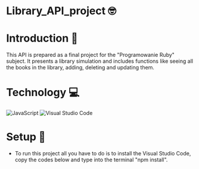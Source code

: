 # Library_API_project 🤓

# Introduction 🛫
This API is prepared as a final project for the "Programowanie Ruby" subject. 
It presents a library simulation and includes functions like seeing all the books in the library, adding, deleting and updating them.

# Technology 💻
![JavaScript](https://img.shields.io/badge/javascript-%23323330.svg?style=for-the-badge&logo=javascript&logoColor=%23F7DF1E)
![Visual Studio Code](https://img.shields.io/badge/Visual%20Studio%20Code-0078d7.svg?style=for-the-badge&logo=visual-studio-code&logoColor=white)

# Setup 📃
- To run this project all you have to do is to install the Visual Studio Code, copy the codes below and type into the terminal "npm install".
